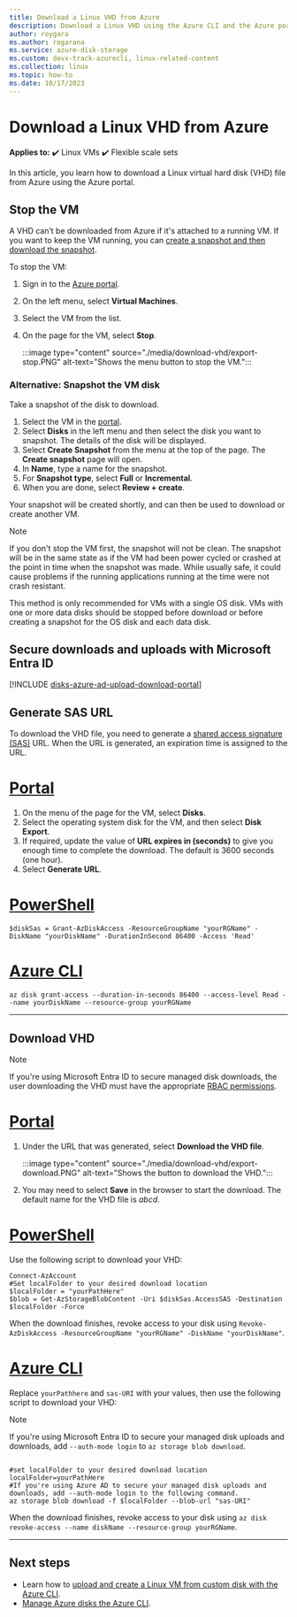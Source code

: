 ```yaml
---
title: Download a Linux VHD from Azure 
description: Download a Linux VHD using the Azure CLI and the Azure portal.
author: roygara
ms.author: rogarana
ms.service: azure-disk-storage
ms.custom: devx-track-azurecli, linux-related-content
ms.collection: linux
ms.topic: how-to
ms.date: 10/17/2023
---
```


# Download a Linux VHD from Azure

**Applies to:** :heavy_check_mark: Linux VMs :heavy_check_mark: Flexible scale sets 

In this article, you learn how to download a Linux virtual hard disk (VHD) file from Azure using the Azure portal. 

## Stop the VM

A VHD can’t be downloaded from Azure if it's attached to a running VM. If you want to keep the VM running, you can [create a snapshot and then download the snapshot](#alternative-snapshot-the-vm-disk).

To stop the VM:

1.	Sign in to the [Azure portal](https://portal.azure.com/).
2.	On the left menu, select **Virtual Machines**.
3.	Select the VM from the list.
4.	On the page for the VM, select **Stop**.

    :::image type="content" source="./media/download-vhd/export-stop.PNG" alt-text="Shows the menu button to stop the VM.":::

### Alternative: Snapshot the VM disk

Take a snapshot of the disk to download.

1. Select the VM in the [portal](https://portal.azure.com).
2. Select **Disks** in the left menu and then select the disk you want to snapshot. The details of the disk will be displayed.  
3. Select **Create Snapshot** from the menu at the top of the page. The **Create snapshot** page will open.
4. In **Name**, type a name for the snapshot. 
5. For **Snapshot type**, select **Full** or **Incremental**.
6. When you are done, select **Review + create**.

Your snapshot will be created shortly, and can then be used to download or create another VM.

> [!NOTE]
> If you don't stop the VM first, the snapshot will not be clean. The snapshot will be in the same state as if the VM had been power cycled or crashed at the point in time when the snapshot was made. While usually safe, it could cause problems if the running applications running at the time were not crash resistant.
>  
> This method is only recommended for VMs with a single OS disk. VMs with one or more data disks should be stopped before download or before creating a snapshot for the OS disk and each data disk.

<a name='secure-downloads-and-uploads-with-azure-ad'></a>

## Secure downloads and uploads with Microsoft Entra ID

[!INCLUDE [disks-azure-ad-upload-download-portal](../../../includes/disks-azure-ad-upload-download-portal.md)]

## Generate SAS URL

To download the VHD file, you need to generate a [shared access signature (SAS)](../../storage/common/storage-sas-overview.md?toc=/azure/virtual-machines/windows/toc.json) URL. When the URL is generated, an expiration time is assigned to the URL.

# [Portal](#tab/azure-portal)

1. On the menu of the page for the VM, select **Disks**.
2. Select the operating system disk for the VM, and then select **Disk Export**.
1. If required, update the value of **URL expires in (seconds)** to give you enough time to complete the download. The default is 3600 seconds (one hour).
3. Select **Generate URL**.

# [PowerShell](#tab/azure-powershell)

```azurepowershell
$diskSas = Grant-AzDiskAccess -ResourceGroupName "yourRGName" -DiskName "yourDiskName" -DurationInSecond 86400 -Access 'Read'
```

# [Azure CLI](#tab/azure-cli)

```azurecli
az disk grant-access --duration-in-seconds 86400 --access-level Read --name yourDiskName --resource-group yourRGName
```

---
      
## Download VHD

> [!NOTE]
> If you're using Microsoft Entra ID to secure managed disk downloads, the user downloading the VHD must have the appropriate [RBAC permissions](#assign-rbac-role).

# [Portal](#tab/azure-portal)

1.	Under the URL that was generated, select **Download the VHD file**.

    :::image type="content" source="./media/download-vhd/export-download.PNG" alt-text="Shows the button to download the VHD.":::

2.	You may need to select **Save** in the browser to start the download. The default name for the VHD file is *abcd*.

# [PowerShell](#tab/azure-powershell)

Use the following script to download your VHD:

```azurepowershell
Connect-AzAccount
#Set localFolder to your desired download location
$localFolder = "yourPathHere"
$blob = Get-AzStorageBlobContent -Uri $diskSas.AccessSAS -Destination $localFolder -Force 
```

When the download finishes, revoke access to your disk using `Revoke-AzDiskAccess -ResourceGroupName "yourRGName" -DiskName "yourDiskName"`.

# [Azure CLI](#tab/azure-cli)

Replace `yourPathhere` and `sas-URI` with your values, then use the following script to download your VHD:

> [!NOTE]
> If you're using Microsoft Entra ID to secure your managed disk uploads and downloads, add `--auth-mode login` to `az storage blob download`.

```azurecli

#set localFolder to your desired download location
localFolder=yourPathHere
#If you're using Azure AD to secure your managed disk uploads and downloads, add --auth-mode login to the following command.
az storage blob download -f $localFolder --blob-url "sas-URI"
```

When the download finishes, revoke access to your disk using `az disk revoke-access --name diskName --resource-group yourRGName`.

---

## Next steps

- Learn how to [upload and create a Linux VM from custom disk with the Azure CLI](upload-vhd.md). 
- [Manage Azure disks the Azure CLI](tutorial-manage-disks.md).
